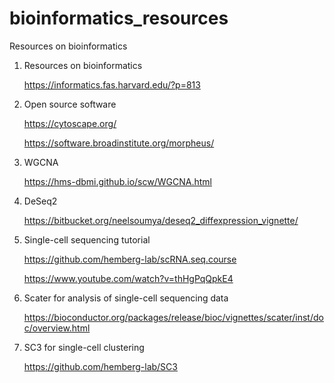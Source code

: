 # bioinformatics_resources
Resources on bioinformatics

1. Resources on bioinformatics

    https://informatics.fas.harvard.edu/?p=813
    
  
2. Open source software

    https://cytoscape.org/
    
    https://software.broadinstitute.org/morpheus/
    
    
3. WGCNA

    https://hms-dbmi.github.io/scw/WGCNA.html
    
    
4. DeSeq2

    https://bitbucket.org/neelsoumya/deseq2_diffexpression_vignette/
  
  
5. Single-cell sequencing tutorial

    https://github.com/hemberg-lab/scRNA.seq.course
    
    https://www.youtube.com/watch?v=thHgPqQpkE4
    
    
6. Scater for analysis of single-cell sequencing data

    https://bioconductor.org/packages/release/bioc/vignettes/scater/inst/doc/overview.html
    

7. SC3 for single-cell clustering

    https://github.com/hemberg-lab/SC3
    
    
